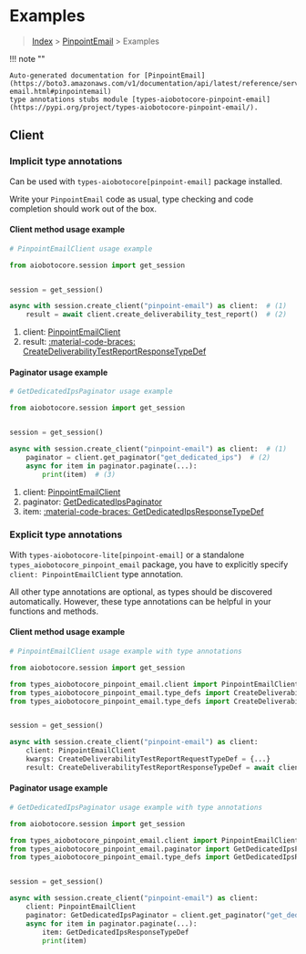# Examples

> [Index](../README.md) > [PinpointEmail](./README.md) > Examples

!!! note ""

    Auto-generated documentation for [PinpointEmail](https://boto3.amazonaws.com/v1/documentation/api/latest/reference/services/pinpoint-email.html#pinpointemail)
    type annotations stubs module [types-aiobotocore-pinpoint-email](https://pypi.org/project/types-aiobotocore-pinpoint-email/).

## Client

### Implicit type annotations

Can be used with `types-aiobotocore[pinpoint-email]` package installed.

Write your `PinpointEmail` code as usual,
type checking and code completion should work out of the box.



#### Client method usage example

```python
# PinpointEmailClient usage example

from aiobotocore.session import get_session


session = get_session()

async with session.create_client("pinpoint-email") as client:  # (1)
    result = await client.create_deliverability_test_report()  # (2)
```

1. client: [PinpointEmailClient](./client.md)
2. result: [:material-code-braces: CreateDeliverabilityTestReportResponseTypeDef](./type_defs.md#createdeliverabilitytestreportresponsetypedef)



#### Paginator usage example

```python
# GetDedicatedIpsPaginator usage example

from aiobotocore.session import get_session


session = get_session()

async with session.create_client("pinpoint-email") as client:  # (1)
    paginator = client.get_paginator("get_dedicated_ips")  # (2)
    async for item in paginator.paginate(...):
        print(item)  # (3)
```

1. client: [PinpointEmailClient](./client.md)
2. paginator: [GetDedicatedIpsPaginator](./paginators.md#getdedicatedipspaginator)
3. item: [:material-code-braces: GetDedicatedIpsResponseTypeDef](./type_defs.md#getdedicatedipsresponsetypedef)




### Explicit type annotations

With `types-aiobotocore-lite[pinpoint-email]`
or a standalone `types_aiobotocore_pinpoint_email` package, you have to explicitly specify
`client: PinpointEmailClient` type annotation.

All other type annotations are optional, as types should be discovered automatically.
However, these type annotations can be helpful in your functions and methods.


#### Client method usage example

```python
# PinpointEmailClient usage example with type annotations

from aiobotocore.session import get_session

from types_aiobotocore_pinpoint_email.client import PinpointEmailClient
from types_aiobotocore_pinpoint_email.type_defs import CreateDeliverabilityTestReportResponseTypeDef
from types_aiobotocore_pinpoint_email.type_defs import CreateDeliverabilityTestReportRequestTypeDef


session = get_session()

async with session.create_client("pinpoint-email") as client:
    client: PinpointEmailClient
    kwargs: CreateDeliverabilityTestReportRequestTypeDef = {...}
    result: CreateDeliverabilityTestReportResponseTypeDef = await client.create_deliverability_test_report(**kwargs)
```



#### Paginator usage example

```python
# GetDedicatedIpsPaginator usage example with type annotations

from aiobotocore.session import get_session

from types_aiobotocore_pinpoint_email.client import PinpointEmailClient
from types_aiobotocore_pinpoint_email.paginator import GetDedicatedIpsPaginator
from types_aiobotocore_pinpoint_email.type_defs import GetDedicatedIpsResponseTypeDef


session = get_session()

async with session.create_client("pinpoint-email") as client:
    client: PinpointEmailClient
    paginator: GetDedicatedIpsPaginator = client.get_paginator("get_dedicated_ips")
    async for item in paginator.paginate(...):
        item: GetDedicatedIpsResponseTypeDef
        print(item)
```


